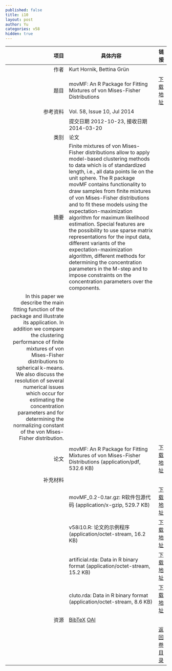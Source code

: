 ```yaml
---
published: false
title: i10
layout: post
author: Yu
categories: v58
hidden: true
---
```


| 项目 | 具体内容 | 链接 |
|---:|---|---|
| 作者 | Kurt Hornik, Bettina Grün| |
| 题目 |movMF: An R Package for Fitting Mixtures of von Mises-Fisher Distributions | [下载地址](http://www.jstatsoft.org/v58/i10/paper) |
| 参考资料 |Vol. 58, Issue 10, Jul 2014 | |
| | 提交日期 2012-10-23, 接收日期 2014-03-20| | 
| 类别 | 论文| |
| 摘要 | Finite mixtures of von Mises-Fisher distributions allow to apply model-based clustering methods to data which is of standardized length, i.e., all data points lie on the unit sphere. The R package movMF contains functionality to draw samples from ﬁnite mixtures of von Mises-Fisher distributions and to ﬁt these models using the expectation-maximization algorithm for maximum likelihood estimation. Special features are the possibility to use sparse matrix representations for the input data, different variants of the expectation-maximization algorithm, different methods for determining the concentration parameters in the M-step and to impose constraints on the concentration parameters over the components. | |
 In this paper we describe the main ﬁtting function of the package and illustrate its application. In addition we compare the clustering performance of ﬁnite mixtures of von Mises-Fisher distributions to spherical k-means. We also discuss the resolution of several numerical issues which occur for estimating the concentration parameters and for determining the normalizing constant of the von Mises-Fisher distribution. | |
| 论文 | movMF: An R Package for Fitting Mixtures of von Mises-Fisher Distributions  (application/pdf, 532.6 KB)| [下载地址](http://www.jstatsoft.org/v58/i10/paper) |
| 补充材料 | | |
| |movMF_0.2-0.tar.gz: R软件包源代码  (application/x-gzip, 529.7 KB)|  [下载地址](http://www.jstatsoft.org/v58/i10/supp/1) |
| |v58i10.R:           论文的示例程序  (application/octet-stream, 16.2 KB)|  [下载地址](http://www.jstatsoft.org/v58/i10/supp/2) |
| |artificial.rda:     Data in R binary format  (application/octet-stream, 15.2 KB)|  [下载地址](http://www.jstatsoft.org/v58/i10/supp/3) |
| |cluto.rda:          Data in R binary format  (application/octet-stream, 8.6 KB)|  [下载地址](http://www.jstatsoft.org/v58/i10/supp/4) |
| 资源 | [BibTeX](http://www.jstatsoft.org/v58/i10/bibtex) [OAI](http://www.jstatsoft.org/oai?verb=GetRecord&identifier=oai.jstatsoft/v58/i10&prefix=oai_dc)| |
| |  | [返回卷目录]({{site.baseurl}}/volume/v58.html) |